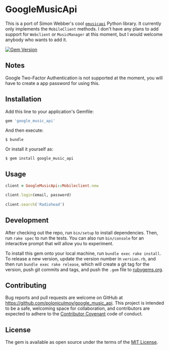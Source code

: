 # GoogleMusicApi

This is a port of Simon Webber's cool [`gmusicapi`](https://github.com/simon-weber/gmusicapi) Python library. It currently
only implements the `MobileClient` methods. I don't have any plans to add support for `Webclient` or `MusicManager` at 
this moment, but I would welcome anybody who wants to add it. 

[![Gem Version](https://badge.fury.io/rb/google_music_api.svg)](https://badge.fury.io/rb/google_music_api)

## Notes
Google Two-Factor Authentication is not supported at the moment, you will have to create a app 
password for using this. 

## Installation

Add this line to your application's Gemfile:

```ruby
gem 'google_music_api'
```

And then execute:

    $ bundle

Or install it yourself as:

    $ gem install google_music_api

## Usage

```ruby
client = GoogleMusicApi::Mobileclient.new

client.login(email, password)
 
client.search('Radiohead')
```
## Development

After checking out the repo, run `bin/setup` to install dependencies. Then, run `rake spec` to run the tests. You can also run `bin/console` for an interactive prompt that will allow you to experiment.

To install this gem onto your local machine, run `bundle exec rake install`. To release a new version, update the version number in `version.rb`, and then run `bundle exec rake release`, which will create a git tag for the version, push git commits and tags, and push the `.gem` file to [rubygems.org](https://rubygems.org).

## Contributing

Bug reports and pull requests are welcome on GitHub at https://github.com/poloniculmov/google_music_api. This project is intended to be a safe, welcoming space for collaboration, and contributors are expected to adhere to the [Contributor Covenant](http://contributor-covenant.org) code of conduct.


## License

The gem is available as open source under the terms of the [MIT License](http://opensource.org/licenses/MIT).

